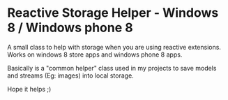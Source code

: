Reactive Storage Helper - Windows 8 / Windows phone 8
=======================

A small class to help with storage when you are using reactive extensions. Works on windows 8 store apps and windows phone 8 apps.

Basically is a "common helper" class used in my projects to save models and streams (Eg: images) into local storage. 

Hope it helps ;)
